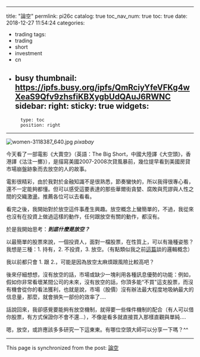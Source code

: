 
---
title: "論空"
permlink: pi26c
catalog: true
toc_nav_num: true
toc: true
date: 2018-12-27 11:54:24
categories:
- trading
tags:
- trading
- short
- investment
- cn
- busy
thumbnail: https://ipfs.busy.org/ipfs/QmRciyYfeVFKg4wXeaS9Qfv9zhsfiKBXygbUdQAuJ6RWNC
sidebar:
    right:
        sticky: true
widgets:
    -
        type: toc
        position: right
---


![women-3118387_640.jpg](https://ipfs.busy.org/ipfs/QmRciyYfeVFKg4wXeaS9Qfv9zhsfiKBXygbUdQAuJ6RWNC)
*pixabay*

今天看了一部電影《大賣空》（英語：The Big Short，中國大陸譯《大空頭》，香港譯《沽注一擲》），是描寫美國2007-2008次貸風暴前，幾位提早看到美國房貸市場崩盤跡象而去放空的人的故事。

電影很精彩，由於我對於金融知識不是很熟悉，節奏蠻快的，所以我得很專心看，還不一定能夠都懂。但可以感受這要表達的那些華爾街貪婪、腐敗與荒謬與人性之間的交織激盪。推薦各位可以去看看。

看完之後，我開始對於放空這件事產生興趣。放空概念上蠻簡單的，不過，我從來也沒有在投資上做過這樣的動作，任何跟放空有關的動作，都沒有。

於是我開始思考：***到底什麼是放空？***

以最簡單的股票來說，一個投資人，面對一檔股票，在性質上，可以有幾種姿態？我想是三種：1. 持有，2. 不投資，3. 放空。（有點類似我之前[這篇](https://steemit.com/cn-stem/@deanliu/38omby)談的邏輯概念）

我以前都只會 1. 跟 2.，可能是因為放空太麻煩跟風險比較高吧？

後來仔細想想，沒有放空的話，市場或缺少一塊利用各種訊息優勢的功能：例如，假如你非常看壞某間公司的未來，沒有放空的話，你頂多能“不買"這支股票，而沒有機會從你的看法獲利，也就是說，市場（股價）沒有辦法最大程度地吸納最大的信息量，那麼，就會損失一部份的效率了....

話說回來，我卻感覺要能夠有放空機制，就得要一些條件機制的配合（有人可以借你股票，有方式保證你不會不還...），不像是看多就直接買入那樣直觀與單純....

嗯，放空，或許應該多多研究一下這東東。有哪位空頭大師可以分享一下嗎？^^









- - -

This page is synchronized from the post: [論空](https://steemit.com/@deanliu/pi26c)
